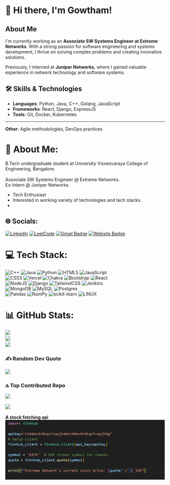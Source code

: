 # 👋 Hi there, I'm Gowtham!

## About Me
I'm currently working as an **Associate SW Systems Engineer at Extreme Networks**. With a strong passion for software engineering and systems development, I thrive on solving complex problems and creating innovative solutions.

Previously, I interned at **Juniper Networks**, where I gained valuable experience in network technology and software systems.

## 🛠️ Skills & Technologies
- **Languages**: Python, Java, C++, Golang, JavaScript
- **Frameworks**: React, Django, ExpressJS
- **Tools**: Git, Docker, Kubernetes

--------------------------
**Other**: Agile methodologies, DevOps practices 

# 💫 About Me:
B.Tech undergraduate student at University Visvesvaraya College of Engineering, Bangalore.  
<br/> 
Associate SW Systems Engineer @ Extreme Networks. <br/>Ex-Intern @ Juniper Networks.
- Tech Enthusiast
- Interested in working variety of technologies and tech stacks.
-  


## 🌐 Socials:
[![LinkedIn](https://img.shields.io/badge/LinkedIn-%230077B5.svg?logo=linkedin&logoColor=white)](https://www.linkedin.com/in/gowtham4545/)
[![LeetCode](https://img.shields.io/badge/LeetCode-black?logo=leetcode)](https://leetcode.com/gowthamgopi444/) 
[![Gmail Badge](https://img.shields.io/badge/-Gmail-c14438?style=flat-square&logo=Gmail&logoColor=white&link=mailto:swapism7@gmail.com)](mailto:gowthamgopi444@gmail.com)
[![Website Badge](https://img.shields.io/badge/-Website-black?style=flat-square&logo=Codepen&logoColor=white&link=https://fswap.github.io/)](https://gowtham4545.vercel.app/)


# 💻 Tech Stack:
![C++](https://img.shields.io/badge/c++-%2300599C.svg?style=plastic&logo=c%2B%2B&logoColor=white) ![Java](https://img.shields.io/badge/java-%23ED8B00.svg?style=plastic&logo=java&logoColor=white) ![Python](https://img.shields.io/badge/python-3670A0?style=plastic&logo=python&logoColor=ffdd54) ![HTML5](https://img.shields.io/badge/html5-%23E34F26.svg?style=plastic&logo=html5&logoColor=white) ![JavaScript](https://img.shields.io/badge/javascript-%23323330.svg?style=plastic&logo=javascript&logoColor=%23F7DF1E) <br/>![CSS3](https://img.shields.io/badge/css3-%231572B6.svg?style=plastic&logo=css3&logoColor=white) ![Vercel](https://img.shields.io/badge/vercel-%23000000.svg?style=plastic&logo=vercel&logoColor=white) ![Chakra](https://img.shields.io/badge/chakra-%234ED1C5.svg?style=plastic&logo=chakraui&logoColor=white) ![Bootstrap](https://img.shields.io/badge/bootstrap-%23563D7C.svg?style=plastic&logo=bootstrap&logoColor=white) ![React](https://img.shields.io/badge/react-%2320232a.svg?style=plastic&logo=react&logoColor=%2361DAFB) <br/>![NodeJS](https://img.shields.io/badge/node.js-6DA55F?style=plastic&logo=node.js&logoColor=white) ![Django](https://img.shields.io/badge/django-%23092E20.svg?style=plastic&logo=django&logoColor=white) ![TailwindCSS](https://img.shields.io/badge/tailwindcss-%2338B2AC.svg?style=plastic&logo=tailwind-css&logoColor=white) ![Jenkins](https://img.shields.io/badge/jenkins-%232C5263.svg?style=plastic&logo=jenkins&logoColor=white) <br/>![MongoDB](https://img.shields.io/badge/MongoDB-%234ea94b.svg?style=plastic&logo=mongodb&logoColor=white) ![MySQL](https://img.shields.io/badge/mysql-%2300f.svg?style=plastic&logo=mysql&logoColor=white) ![Postgres](https://img.shields.io/badge/postgres-%23316192.svg?style=plastic&logo=postgresql&logoColor=white) <br/>![Pandas](https://img.shields.io/badge/pandas-%23150458.svg?style=plastic&logo=pandas&logoColor=white) ![NumPy](https://img.shields.io/badge/numpy-%23013243.svg?style=plastic&logo=numpy&logoColor=white) ![scikit-learn](https://img.shields.io/badge/scikit--learn-%23F7931E.svg?style=plastic&logo=scikit-learn&logoColor=white) ![LINUX](https://img.shields.io/badge/Linux-FCC624?style=plastic&logo=linux&logoColor=black)
# 📊 GitHub Stats:
![](https://github-readme-stats.vercel.app/api?username=Gowtham4545&theme=dark&hide_border=false&include_all_commits=false&count_private=false)<br/>
![](https://github-readme-streak-stats.herokuapp.com/?user=Gowtham4545&theme=dark&hide_border=false)<br/>
![](https://github-readme-stats.vercel.app/api/top-langs/?username=Gowtham4545&theme=dark&hide_border=false&include_all_commits=false&count_private=false&layout=compact) 

### ✍️ Random Dev Quote
![](https://quotes-github-readme.vercel.app/api?type=horizontal&theme=radical) 

### 🔝 Top Contributed Repo
![](https://github-contributor-stats.vercel.app/api?username=Gowtham4545&limit=5&theme=dark&combine_all_yearly_contributions=true) 


[![](https://visitcount.itsvg.in/api?id=gowtham4545&label=Profile%20Views&color=1&icon=5&pretty=true)](https://visitcount.itsvg.in) 


**A stock fetching api**
![](./finnhub.png)